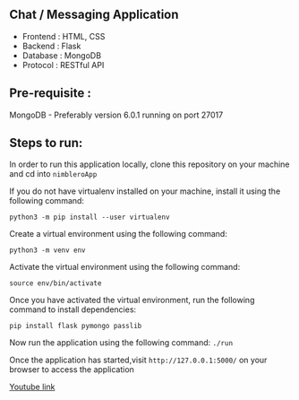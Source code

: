 ## Chat / Messaging Application 

- Frontend : HTML, CSS
- Backend : Flask
- Database : MongoDB
- Protocol : RESTful API


## Pre-requisite : 
MongoDB - Preferably version 6.0.1 running on port 27017

## Steps to run: 

In order to run this application locally, clone this repository on your machine and cd into `nimbleroApp` 

If you do not have virtualenv installed on your machine, install it using the following command: 

`python3 -m pip install --user virtualenv`

Create a virtual environment using the following command: 

`python3 -m venv env`

Activate the virtual environment using the following command: 

`source env/bin/activate`

Once you have activated the virtual environment, run the following command to install dependencies: 

`pip install flask pymongo passlib`

Now run the application using the following command:
`./run`

Once the application has started,visit `http://127.0.0.1:5000/` on your browser to access the application

[Youtube link](https://youtu.be/wolCMT1NsyQ)








